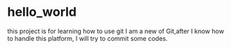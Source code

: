# hello_world
this project is for learning how to use git
I am a new of Git,after I know how to handle this platform, I will try to commit some codes.
